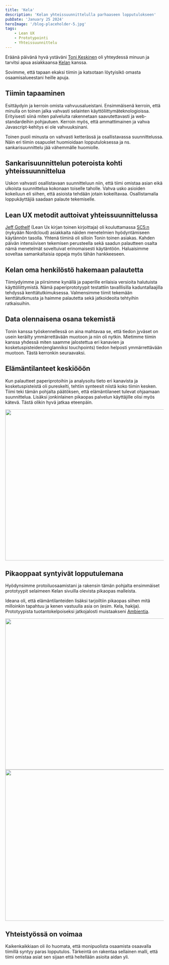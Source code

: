 ```yaml
---
title: 'Kela'
description: 'Kelan yhteissuunnittelulla parhaaseen lopputulokseen'
pubDate: 'January 25 2024'
heroImage: '/blog-placeholder-5.jpg'
tags: 
    - Lean UX
    - Prototypointi
    - Yhteissuunnittelu
---
```


Eräänä päivänä hyvä ystäväni <a href="https://www.linkedin.com/in/tonikeskinen/">Toni Keskinen</a> oli yhteydessä minuun ja tarvitsi apua asiakkaansa <a href="https://kela.fi">Kelan</a> kanssa.

Sovimme, että tapaan ekaksi tiimin ja katsotaan löytyisikö omasta osaamisalueestani heille apuja.

## Tiimin tapaaminen

Esittäydyin ja kerroin omista vahvuusalueistani. Ensimmäisenä kerroin, että minulla on toinen jalka vahvasti selainten käyttöliittymäteknologioissa. Erityisesti siinä miten palveluita rakennetaan saavutettavasti ja web-standardeihin pohjautuen. Kerroin myös, että ammattimainen ja vahva Javascript-kehitys ei ole vahvuuksinani.

Toinen puoli minusta on vahvasti ketterässä ja osallistavassa suunnittelussa. Näin eri tiimin osapuolet huomioidaan lopputuloksessa ja ns. sankarisuunnittelu jää vähemmälle huomiolle. 

## Sankarisuunnittelun poteroista kohti yhteissuunnittelua

Uskon vahvasti osallistavaan suunnitteluun niin, että tiimi omistaa asian eikä ulkoista suunnittelua kokonaan toiselle taholle. Vahva usko asioiden kokeiluun eli siihen, että asioista tehdään jotain kokeiltavaa. Osallistamalla loppukäyttäjiä saadaan palaute tekemiselle. 

## Lean UX metodit auttoivat yhteissuunnittelussa

<a href="https://jeffgothelf.com/">Jeff Gothelf</a> (Lean Ux kirjan toinen kirjoittaja) oli kouluttamassa <a href="https://sc5.io">SC5:n</a> (nykyään Nordcloud) asiakkaita näiden menetelmien hyödyntämiseen käytännön tasolla. Yhtenä tiiminä oli silloin Tonin toinen asiakas. Kahden päivän intensiivisen tekemisen perusteella sekä saadun palautteen osalta nämä menetelmät soveltuivat erinomaisesti käytäntöön. Haluaisimme soveltaa samankaltaisia oppeja myös tähän hankkeeseen.

## Kelan oma henkilöstö hakemaan palautetta 

Tiimiydyimme ja piirsimme kynällä ja paperille erilaisia versioita halutuista käyttöliittymistä. Nämä paperiprototyypit testattiin tavalllisilla kaduntallaajilla tehdyssä kenttätutkimuksessa. Valmensimme tiimit tekemään kenttätutkmusta ja haimme palautetta sekä jatkoideoita tehtyihin ratkaisuihin.

## Data olennaisena osana tekemistä
Tonin kanssa työskennellessä on aina mahtavaa se, että tiedon jyväset on usein keräilty ymmärrettävään muotoon ja niin oli nytkin. Mietimme tiimin kanssa yhdessä miten saamme jalostettua eri kanavien ja kosketuspisteiden(englanniksi touchpoints) tiedon helposti ymmärrettävään muotoon. Tästä kerronkin seuraavaksi.

## Elämäntilanteet keskiööön

Kun palautteet paperiprotoihin ja analysoitu tieto eri kanavista ja kosketuspisteistä oli pureskelti, tehtiin synteesit niistä koko tiimin kesken. Tiimi teki tämän pohjalta päätöksen, että elämäntilaneet tulevat ohjaamaan suunnittelua. Lisäksi jonkinlainen pikaopas palvelun käyttäjille olisi myös kätevä. Tästä olikin hyvä jatkaa eteenpäin.

<img src="/portfolio-kela-2.jpg" alt="" width=960 height=480/>

## Pikaoppaat syntyivät lopputulemana

Hyödynsimme protoiluosaamistani ja rakensin tämän pohjalta ensimmäiset prototyypit selaimeen Kelan sivuilla olevista pikaopas malleista. 

Ideana oli, että elämäntilanteiden lisäksi tarjoiltiin pikaopas siihen mitä milloinkin tapahtuu ja kenen vastuulla asia on (esim. Kela, hakija). Prototyypista tuotantokelpoiseksi jatkojalosti muistaakseni <a href="https://www.ambientia.fi/">Ambientia</a>.

<img src="/portfolio-kela-1.jpg" alt="" width=960 height=480/>

<img src="/portfolio-kela-3.jpg" alt="" width=960 height=480/>

## Yhteistyössä on voimaa

Kaikenkaikkiaan oli ilo huomata, että monipuolista osaamista osaavalla tiimillä syntyy paras lopputulos. Tärkeintä on rakentaa sellainen malli, että tiimi omistaa asiat sen sijaan että heitellään asioita aidan yli.
